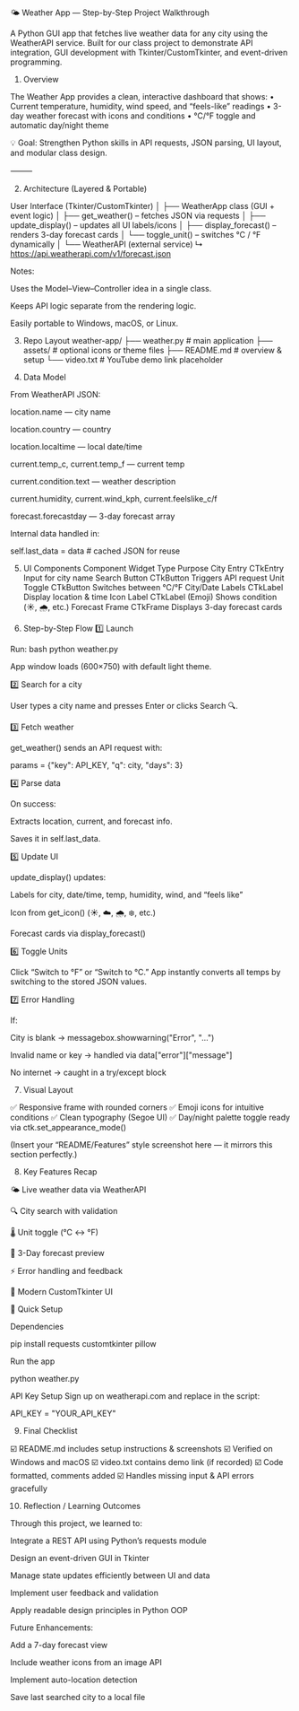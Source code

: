 🌤️ Weather App — Step-by-Step Project Walkthrough

A Python GUI app that fetches live weather data for any city using the WeatherAPI service. 
Built for our class project to demonstrate API integration, GUI development with Tkinter/CustomTkinter, 
and event-driven programming.



1) Overview

The Weather App provides a clean, interactive dashboard that shows:
	•	Current temperature, humidity, wind speed, and “feels-like” readings
	•	3-day weather forecast with icons and conditions
	•	°C/°F toggle and automatic day/night theme

💡 Goal: Strengthen Python skills in API requests, JSON parsing, UI layout, and modular class design.

⸻

2) Architecture (Layered & Portable)

User Interface (Tkinter/CustomTkinter)
│
├── WeatherApp class (GUI + event logic)
│     ├── get_weather() – fetches JSON via requests
│     ├── update_display() – updates all UI labels/icons
│     ├── display_forecast() – renders 3-day forecast cards
│     └── toggle_unit() – switches °C / °F dynamically
│
└── WeatherAPI (external service)
        ↳ https://api.weatherapi.com/v1/forecast.json

Notes:

Uses the Model–View–Controller idea in a single class.

Keeps API logic separate from the rendering logic.

Easily portable to Windows, macOS, or Linux.

3) Repo Layout
weather-app/
├── weather.py              # main application
├── assets/                 # optional icons or theme files
├── README.md               # overview & setup
└── video.txt               # YouTube demo link placeholder

4) Data Model

From WeatherAPI JSON:

location.name — city name

location.country — country

location.localtime — local date/time

current.temp_c, current.temp_f — current temp

current.condition.text — weather description

current.humidity, current.wind_kph, current.feelslike_c/f

forecast.forecastday — 3-day forecast array

Internal data handled in:

self.last_data = data  # cached JSON for reuse

5) UI Components
Component	Widget Type	Purpose
City Entry	CTkEntry	Input for city name
Search Button	CTkButton	Triggers API request
Unit Toggle	CTkButton	Switches between °C/°F
City/Date Labels	CTkLabel	Display location & time
Icon Label	CTkLabel (Emoji)	Shows condition (☀️, 🌧️, etc.)
Forecast Frame	CTkFrame	Displays 3-day forecast cards

6) Step-by-Step Flow
1️⃣ Launch

Run:
bash python weather.py

App window loads (600×750) with default light theme.

2️⃣ Search for a city

User types a city name and presses Enter or clicks Search 🔍.

3️⃣ Fetch weather

get_weather() sends an API request with:

params = {"key": API_KEY, "q": city, "days": 3}

4️⃣ Parse data

On success:

Extracts location, current, and forecast info.

Saves it in self.last_data.

5️⃣ Update UI

update_display() updates:

Labels for city, date/time, temp, humidity, wind, and “feels like”

Icon from get_icon() (☀️, ☁️, 🌧️, ❄️, etc.)

Forecast cards via display_forecast()

6️⃣ Toggle Units

Click “Switch to °F” or “Switch to °C.”
App instantly converts all temps by switching to the stored JSON values.

7️⃣ Error Handling

If:

City is blank → messagebox.showwarning("Error", "...")

Invalid name or key → handled via data["error"]["message"]

No internet → caught in a try/except block

7) Visual Layout

✅ Responsive frame with rounded corners
✅ Emoji icons for intuitive conditions
✅ Clean typography (Segoe UI)
✅ Day/night palette toggle ready via ctk.set_appearance_mode()

(Insert your “README/Features” style screenshot here — it mirrors this section perfectly.)

8) Key Features Recap

🌤️ Live weather data via WeatherAPI

🔍 City search with validation

🌡️ Unit toggle (°C ↔ °F)

📅 3-Day forecast preview

⚡ Error handling and feedback

🎨 Modern CustomTkinter UI


🧪 Quick Setup

Dependencies

pip install requests customtkinter pillow


Run the app

python weather.py


API Key Setup
Sign up on weatherapi.com
 and replace in the script:

API_KEY = "YOUR_API_KEY"

9) Final Checklist

☑️ README.md includes setup instructions & screenshots
☑️ Verified on Windows and macOS
☑️ video.txt contains demo link (if recorded)
☑️ Code formatted, comments added
☑️ Handles missing input & API errors gracefully

10) Reflection / Learning Outcomes

Through this project, we learned to:

Integrate a REST API using Python’s requests module

Design an event-driven GUI in Tkinter

Manage state updates efficiently between UI and data

Implement user feedback and validation

Apply readable design principles in Python OOP

Future Enhancements:

Add a 7-day forecast view

Include weather icons from an image API

Implement auto-location detection

Save last searched city to a local file
